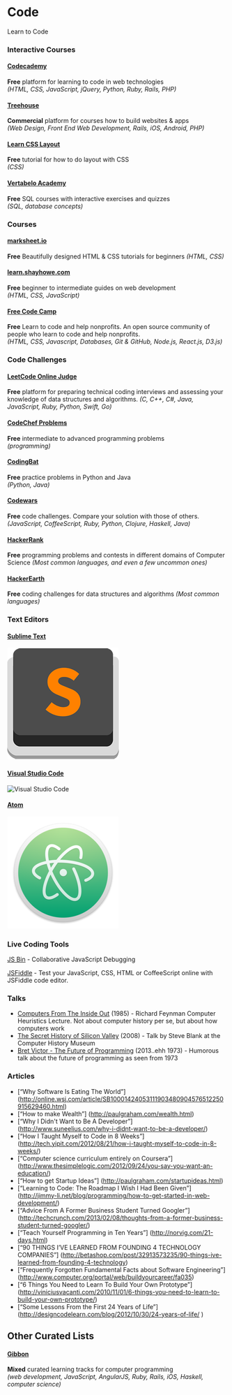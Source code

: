 # Code
Learn to Code


### Interactive Courses

#### [Codecademy](http://www.codecademy.com/)
**Free** platform for learning to code in web technologies  
*(HTML, CSS, JavaScript, jQuery, Python, Ruby, Rails, PHP)*

#### [Treehouse](https://teamtreehouse.com/subscribe/plans?cid=1178&discount_code=REDDITLEARN100)
**Commercial** platform for courses how to build websites & apps  
*(Web Design, Front End Web Development, Rails, iOS, Android, PHP)*

#### [Learn CSS Layout](http://learnlayout.com/)
**Free** tutorial for how to do layout with CSS  
*(CSS)*

#### [Vertabelo Academy](https://academy.vertabelo.com/)
**Free** SQL courses with interactive exercises and quizzes  
*(SQL, database concepts)*

### Courses

#### [marksheet.io](http://marksheet.io/)
**Free** Beautifully designed HTML & CSS tutorials for beginners
*(HTML, CSS)*

#### [learn.shayhowe.com](http://learn.shayhowe.com/)
**Free** beginner to intermediate guides on web development  
*(HTML, CSS, JavaScript)*

#### [Free Code Camp](http://www.freecodecamp.com/)
**Free** Learn to code and help nonprofits. An open source community of people who learn to code and help nonprofits.  
*(HTML, CSS, Javascript, Databases, Git & GitHub, Node.js, React.js, D3.js)*


### Code Challenges

#### [LeetCode Online Judge](https://leetcode.com/)
**Free** platform for preparing technical coding interviews and assessing your knowledge of data structures and algorithms.
*(C, C++, C#, Java, JavaScript, Ruby, Python, Swift, Go)*

#### [CodeChef Problems](http://www.codechef.com/problems/easy/)
**Free** intermediate to advanced programming problems  
*(programming)*

#### [CodingBat](http://codingbat.com/)
**Free** practice problems in Python and Java  
*(Python, Java)*

#### [Codewars](http://www.codewars.com/)
**Free** code challenges. Compare your solution with those of others.  
*(JavaScript, CoffeeScript, Ruby, Python, Clojure, Haskell, Java)*

#### [HackerRank](http://www.hackerrank.com/)
**Free** programming problems and contests in different domains of Computer Science
*(Most common languages, and even a few uncommon ones)*

#### [HackerEarth](http://www.hackerearth.com/)
**Free** coding challenges for data structures and algorithms
*(Most common languages)*

### Text Editors
#### [Sublime Text](https://www.sublimetext.com/)
![Sublime](assets/sublime.png)
#### [Visual Studio Code](https://code.visualstudio.com/)
![Visual Studio Code](assets/visual.ico)
#### [Atom](https://atom.io/)
![Atom](assets/atom.png)

### Live Coding Tools
[JS Bin](https://jsfiddle.net/) - Collaborative JavaScript Debugging

[JSFiddle](https://jsbin.com) - Test your JavaScript, CSS, HTML or CoffeeScript online with JSFiddle code editor.


### Talks

- [Computers From The Inside Out](https://www.youtube.com/watch?v=EKWGGDXe5MA) (1985) - Richard Feynman Computer Heuristics Lecture. Not about computer history per se, but about how computers work
- [The Secret History of Silicon Valley](https://www.youtube.com/watch?v=ZTC_RxWN_xo) (2008) - Talk by Steve Blank at the Computer History Museum
- [Bret Victor - The Future of Programming](https://www.youtube.com/watch?v=8pTEmbeENF4) (2013..ehh 1973) - Humorous talk about the future of programming as seen from 1973

### Articles
- [“Why Software Is Eating The World”] (http://online.wsj.com/article/SB10001424053111903480904576512250915629460.html)
- [“How to make Wealth”] (http://paulgraham.com/wealth.html)
- [“Why I Didn't Want to Be A Developer”] (http://www.suneelius.com/why-i-didnt-want-to-be-a-developer/)
- [“How I Taught Myself to Code in 8 Weeks”] (http://tech.yipit.com/2012/08/21/how-i-taught-myself-to-code-in-8-weeks/)
- [“Computer science curriculum entirely on Coursera”] (http://www.thesimplelogic.com/2012/09/24/you-say-you-want-an-education/)
- [“How to get Startup Ideas”] (http://paulgraham.com/startupideas.html)
- [“Learning to Code: The Roadmap I Wish I Had Been Given”] (http://jimmy-li.net/blog/programming/how-to-get-started-in-web-development/)
- [“Advice From A Former Business Student Turned Googler”] (http://techcrunch.com/2013/02/08/thoughts-from-a-former-business-student-turned-googler/)
- [“Teach Yourself Programming in Ten Years”] (http://norvig.com/21-days.html)
- [“90 THINGS I’VE LEARNED FROM FOUNDING 4 TECHNOLOGY COMPANIES”] (http://betashop.com/post/32913573235/90-things-ive-learned-from-founding-4-technology)
- [“Frequently Forgotten Fundamental Facts about Software Engineering”] (http://www.computer.org/portal/web/buildyourcareer/fa035)
- [“6 Things You Need to Learn To Build Your Own Prototype”] (http://viniciusvacanti.com/2010/11/01/6-things-you-need-to-learn-to-build-your-own-prototype/)
- [“Some Lessons From the First 24 Years of Life”] (http://designcodelearn.com/blog/2012/10/30/24-years-of-life/ )

## Other Curated Lists

#### [Gibbon](https://gibbon.co/topics/programming)
**Mixed** curated learning tracks for computer programming  
*(web development, JavaScript, AngularJS, Ruby, Rails, iOS, Haskell, computer science)*
